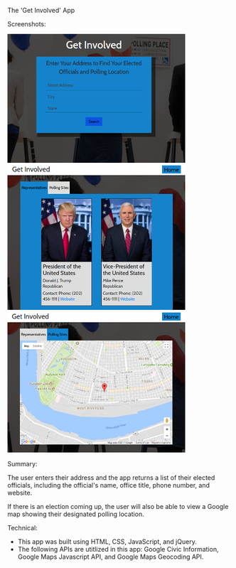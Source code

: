 The 'Get Involved' App

Screenshots:

![Alt text](https://github.com/ianedavery/Voting-location-app/blob/master/screenshots/addressform.png)
![Alt text](https://github.com/ianedavery/Voting-location-app/blob/master/screenshots/repslist.png)
![Alt text](https://github.com/ianedavery/Voting-location-app/blob/master/screenshots/map.png)

Summary:

The user enters their address and the app returns a list of their elected officials, including the official's name, office title, phone number, and website.

If there is an election coming up, the user will also be able to view a Google map showing their designated polling location.

Technical:

* This app was built using HTML, CSS, JavaScript, and jQuery.
* The following APIs are utitlized in this app: Google Civic Information, Google Maps Javascript API, and Google Maps Geocoding   API.
